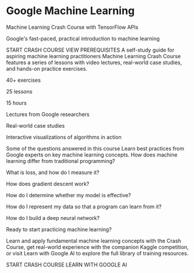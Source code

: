 # Google Machine Learning

Machine Learning Crash Course
with TensorFlow APIs

Google's fast-paced, practical introduction to machine learning

START CRASH COURSE VIEW PREREQUISITES
A self-study guide for aspiring machine learning practitioners
Machine Learning Crash Course features a series of lessons with video lectures, real-world case studies, and hands-on practice exercises.

40+ exercises


25 lessons


15 hours


Lectures from Google researchers


Real-world case studies


Interactive visualizations of algorithms in action

Some of the questions answered in this course
Learn best practices from Google experts on key machine learning concepts.
How does machine learning differ from traditional programming?

What is loss, and how do I measure it?

How does gradient descent work?

How do I determine whether my model is effective?

How do I represent my data so that a program can learn from it?

How do I build a deep neural network?

Ready to start practicing machine learning?

Learn and apply fundamental machine learning concepts with the Crash Course, get real-world experience with the companion Kaggle competition, or visit Learn with Google AI to explore the full library of training resources.

START CRASH COURSE LEARN WITH GOOGLE AI
